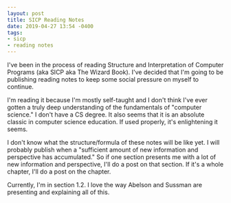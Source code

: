 ```yaml
---
layout: post
title: SICP Reading Notes
date: 2019-04-27 13:54 -0400
tags:
- sicp
- reading notes
---
```


I've been in the process of reading Structure and Interpretation of Computer Programs (aka SICP aka The Wizard Book). I've decided that I'm going to be publishing reading notes to keep some social pressure on myself to continue.

I'm reading it because I'm mostly self-taught and I don't think I've ever gotten a truly deep understanding of the fundamentals of "computer science." I don't have a CS degree. It also seems that it is an absolute classic in computer science education. If used properly, it's enlightening it seems.

I don't know what the structure/formula of these notes will be like yet. I will probably publish when a "sufficient amount of new information and perspective has accumulated." So if one section presents me with a lot of new information and perspective, I'll do a post on that section. If it's a whole chapter, I'll do a post on the chapter.

Currently, I'm in section 1.2. I love the way Abelson and Sussman are presenting and explaining all of this.